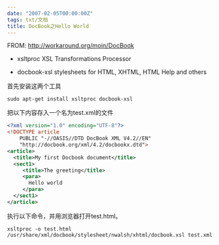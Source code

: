 ```yaml
---
date: "2007-02-05T00:00:00Z"
tags: txt/文档
title: DocBook之Hello World
---
```


FROM: <http://workaround.org/moin/DocBook>

- xsltproc
  XSL Transformations Processor

- docbook-xsl
  stylesheets for HTML, XHTML, HTML Help and others

首先安装这两个工具

    sudo apt-get install xsltproc docbook-xsl 

把以下内容存入一个名为test.xml的文件

```xml
<?xml version="1.0" encoding="UTF-8"?>
<!DOCTYPE article
    PUBLIC "-//OASIS//DTD DocBook XML V4.2//EN"
    "http://docbook.org/xml/4.2/docbookx.dtd">
<article>
  <title>My first Docbook document</title>
  <sect1>
     <title>The greeting</title>
     <para>
       Hello world
     </para>
  </sect1>
</article>
```

执行以下命令，并用浏览器打开test.html。

    xsltproc -o test.html /usr/share/xml/docbook/stylesheet/nwalsh/xhtml/docbook.xsl test.xml
